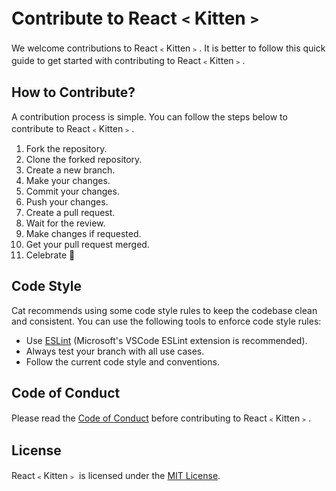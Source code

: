 # Contribute to React﹤Kitten﹥

We welcome contributions to React﹤Kitten﹥. It is better to follow this quick guide to get started with contributing to React﹤Kitten﹥.

## How to Contribute?

A contribution process is simple. You can follow the steps below to contribute to React﹤Kitten﹥.

1. Fork the repository.
2. Clone the forked repository.
3. Create a new branch.
4. Make your changes.
5. Commit your changes.
6. Push your changes.
7. Create a pull request.
8. Wait for the review.
9. Make changes if requested.
10. Get your pull request merged.
11. Celebrate 🎉

## Code Style

Cat recommends using some code style rules to keep the codebase clean and consistent. You can use the following tools to enforce code style rules:

* Use [ESLint](https://eslint.org) (Microsoft's VSCode ESLint extension is recommended).
* Always test your branch with all use cases.
* Follow the current code style and conventions.

## Code of Conduct

Please read the [Code of Conduct](CODE_OF_CONDUCT.md) before contributing to React﹤Kitten﹥.

## License

React﹤Kitten﹥ is licensed under the [MIT License](LICENSE).
